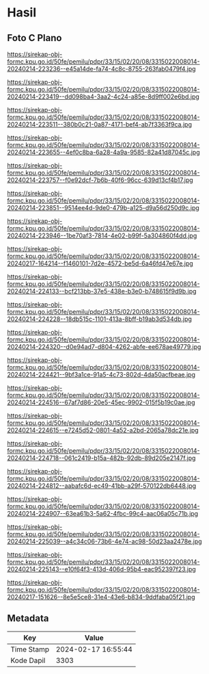 # Hasil

## Foto C Plano

https://sirekap-obj-formc.kpu.go.id/50fe/pemilu/pdpr/33/15/02/20/08/3315022008014-20240214-223236--e45a14de-fa74-4c8c-8755-263fab0479f4.jpg

https://sirekap-obj-formc.kpu.go.id/50fe/pemilu/pdpr/33/15/02/20/08/3315022008014-20240214-223419--dd098ba4-3aa2-4c24-a85e-8d9ff002e6bd.jpg

https://sirekap-obj-formc.kpu.go.id/50fe/pemilu/pdpr/33/15/02/20/08/3315022008014-20240214-223511--380b0c21-0a87-4171-bef4-ab7f3363f9ca.jpg

https://sirekap-obj-formc.kpu.go.id/50fe/pemilu/pdpr/33/15/02/20/08/3315022008014-20240214-223655--4ef0c8ba-6a28-4a9a-9585-82a41d87045c.jpg

https://sirekap-obj-formc.kpu.go.id/50fe/pemilu/pdpr/33/15/02/20/08/3315022008014-20240214-223757--f0e92dcf-7b6b-40f6-96cc-639d13cf4b17.jpg

https://sirekap-obj-formc.kpu.go.id/50fe/pemilu/pdpr/33/15/02/20/08/3315022008014-20240214-223851--9514ee4d-9de0-479b-a125-d9a56d250d9c.jpg

https://sirekap-obj-formc.kpu.go.id/50fe/pemilu/pdpr/33/15/02/20/08/3315022008014-20240214-223946--1be70af3-7814-4e02-b99f-5a304860f4dd.jpg

https://sirekap-obj-formc.kpu.go.id/50fe/pemilu/pdpr/33/15/02/20/08/3315022008014-20240217-164214--f1460101-7d2e-4572-be5d-6a46fd47e67e.jpg

https://sirekap-obj-formc.kpu.go.id/50fe/pemilu/pdpr/33/15/02/20/08/3315022008014-20240214-224133--bcf213bb-37e5-438e-b3e0-b748615f9d9b.jpg

https://sirekap-obj-formc.kpu.go.id/50fe/pemilu/pdpr/33/15/02/20/08/3315022008014-20240214-224228--18db515c-1101-413a-8bff-b19ab3d534db.jpg

https://sirekap-obj-formc.kpu.go.id/50fe/pemilu/pdpr/33/15/02/20/08/3315022008014-20240214-224320--d0e94ad7-d804-4262-abfe-ee678ae49779.jpg

https://sirekap-obj-formc.kpu.go.id/50fe/pemilu/pdpr/33/15/02/20/08/3315022008014-20240214-224421--9bf3a1ce-91a5-4c73-802d-4da50acfbeae.jpg

https://sirekap-obj-formc.kpu.go.id/50fe/pemilu/pdpr/33/15/02/20/08/3315022008014-20240214-224516--67af7d86-20e5-45ec-9902-015f5b19c0ae.jpg

https://sirekap-obj-formc.kpu.go.id/50fe/pemilu/pdpr/33/15/02/20/08/3315022008014-20240214-224615--e7245d52-0801-4a52-a2bd-2065a78dc21e.jpg

https://sirekap-obj-formc.kpu.go.id/50fe/pemilu/pdpr/33/15/02/20/08/3315022008014-20240214-224718--061c2419-b15a-482b-92db-89d205e2147f.jpg

https://sirekap-obj-formc.kpu.go.id/50fe/pemilu/pdpr/33/15/02/20/08/3315022008014-20240214-224812--aabafc6d-ec49-41bb-a29f-570122db6448.jpg

https://sirekap-obj-formc.kpu.go.id/50fe/pemilu/pdpr/33/15/02/20/08/3315022008014-20240214-224907--63ea61b3-5a62-4fbc-99c4-aac06a05c71b.jpg

https://sirekap-obj-formc.kpu.go.id/50fe/pemilu/pdpr/33/15/02/20/08/3315022008014-20240214-225039--a4c34c06-73b6-4e74-ac98-50d23aa2478e.jpg

https://sirekap-obj-formc.kpu.go.id/50fe/pemilu/pdpr/33/15/02/20/08/3315022008014-20240214-225143--e10f64f3-413d-406d-95b4-eac952397f23.jpg

https://sirekap-obj-formc.kpu.go.id/50fe/pemilu/pdpr/33/15/02/20/08/3315022008014-20240217-151626--8e5e5ce8-31e4-43e6-b834-9ddfaba05f21.jpg


## Metadata

| Key        | Value               |
| ---------- | ------------------- |
| Time Stamp | 2024-02-17 16:55:44 |
| Kode Dapil | 3303                |



